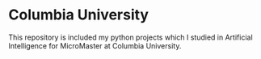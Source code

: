 # Columbia University
 This repository is included my python projects which I studied in Artificial Intelligence for MicroMaster at Columbia University.

